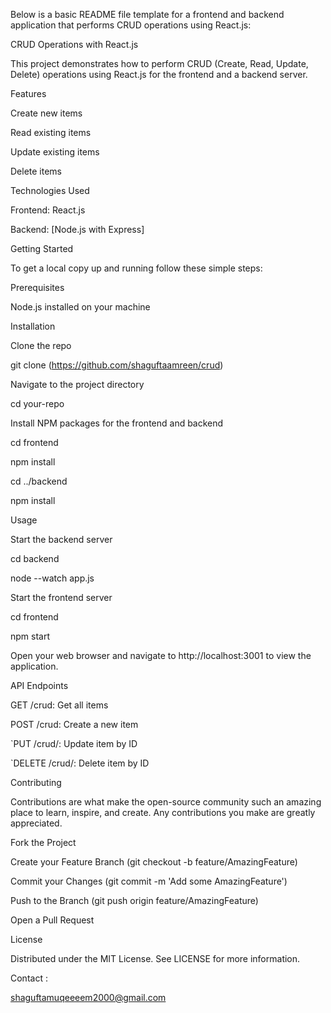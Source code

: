 Below is a basic README file template for a frontend and backend application that performs CRUD operations using React.js:

CRUD Operations with React.js <br />

<p>This project demonstrates how to perform CRUD (Create, Read, Update, Delete) operations using React.js for the frontend and a backend server.

Features

Create new items

Read existing items

Update existing items

Delete items

Technologies Used

Frontend: React.js

Backend: [Node.js with Express]

Getting Started

To get a local copy up and running follow these simple steps:

Prerequisites

Node.js installed on your machine

Installation

Clone the repo

git clone (https://github.com/shaguftaamreen/crud)

Navigate to the project directory

cd your-repo

Install NPM packages for the frontend and backend

cd frontend

npm install

cd ../backend

npm install

Usage

Start the backend server

cd backend

node --watch app.js

Start the frontend server

cd frontend

npm start

Open your web browser and navigate to http://localhost:3001 to view the application.

API Endpoints

GET /crud: Get all items

POST /crud: Create a new item

`PUT /crud/: Update item by ID

`DELETE /crud/: Delete item by ID

Contributing

Contributions are what make the open-source community such an amazing place to learn, inspire, and create. Any contributions you make are greatly appreciated.

Fork the Project

Create your Feature Branch (git checkout -b feature/AmazingFeature)

Commit your Changes (git commit -m 'Add some AmazingFeature')

Push to the Branch (git push origin feature/AmazingFeature)

Open a Pull Request

License

Distributed under the MIT License. See LICENSE for more information.

Contact :

shaguftamuqeeeem2000@gmail.com </p>


